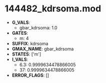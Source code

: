 # 144482_kdrsoma.mod

- **G_VALS**:
  - gbar_kdrsoma: 1.0
- **GATES**:
  - m: 4
- **SUFFIX**: kdrsoma
- **GMAX_NAME**: gbar_kdrsoma
- **STATES**: ['m']
- **I_VALS**:
  - 6.3: 0.9999634478866005
  - 37: 0.9999634478866005
- **ERROR_FLAGS**: []
